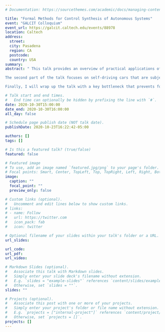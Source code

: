 ```yaml
---
# Documentation: https://sourcethemes.com/academic/docs/managing-content/

title: "Formal Methods for Control Synthesis of Autonomous Systems"
event: "GALCIT Colloquium"
event_url: https://galcit.caltech.edu/events/88978
location: Caltech
address:
  street:
  city: Pasadena
  region: CA
  postcode:
  country: USA
summary:
abstract: " This talk provides an overview of practical applications of formal methods in the design of autonomous systems that are subject to complex rules. First, I will discuss the key assumptions and guarantees of different controller synthesis techniques for systems that are subject to temporal logic specifications, including closed system synthesis, probabilistic synthesis, and reactive synthesis.

The second part of the talk focuses on self-driving cars that are subject to potentially conflicting rules, i.e., there are situations where the rules cannot be simultaneously satisfied. In order to handle such situations, I will introduce the concept of prioritized safety specifications and a class of temporal logic formulas that is sufficiently expressive to describe many traffic rules. Then, I will present an efficient, incremental sampling-based algorithm to compute a trajectory that minimizes the amount of rule violation. By avoiding the conversion of specifications into finite automata, the algorithm allows temporal logic specifications to be handled with the same computational complexity as traditional motion planning algorithms such as RRT* and RRG.

Finally, I will wrap up the talk with a key bottleneck that prevents formal methods from realizing their full potential in the autonomous system domain---the (un)availability of formal specifications, which is a common, fundamental assumption all the temporal logic synthesis techniques rely on. I will discuss our early effort to partially address this problem and the remaining challenges."

# Talk start and end times.
#   End time can optionally be hidden by prefixing the line with `#`.
date: 2020-10-30T15:00:00
date_end: 2020-10-30T16:00:00
all_day: false

# Schedule page publish date (NOT talk date).
publishDate: 2020-10-23T16:22:42-05:00

authors: []
tags: []

# Is this a featured talk? (true/false)
featured: false

# Featured image
# To use, add an image named `featured.jpg/png` to your page's folder.
# Focal points: Smart, Center, TopLeft, Top, TopRight, Left, Right, BottomLeft, Bottom, BottomRight.
image:
  caption: ""
  focal_point: ""
  preview_only: false

# Custom links (optional).
#   Uncomment and edit lines below to show custom links.
# links:
# - name: Follow
#   url: https://twitter.com
#   icon_pack: fab
#   icon: twitter

# Optional filename of your slides within your talk's folder or a URL.
url_slides:

url_code:
url_pdf:
url_video:

# Markdown Slides (optional).
#   Associate this talk with Markdown slides.
#   Simply enter your slide deck's filename without extension.
#   E.g. `slides = "example-slides"` references `content/slides/example-slides.md`.
#   Otherwise, set `slides = ""`.
slides: ""

# Projects (optional).
#   Associate this post with one or more of your projects.
#   Simply enter your project's folder or file name without extension.
#   E.g. `projects = ["internal-project"]` references `content/project/deep-learning/index.md`.
#   Otherwise, set `projects = []`.
projects: []
---
```

